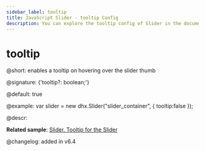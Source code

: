 ```yaml
---
sidebar_label: tooltip
title: JavaScript Slider - tooltip Config 
description: You can explore the tooltip config of Slider in the documentation of the DHTMLX JavaScript UI library. Browse developer guides and API reference, try out code examples and live demos, and download a free 30-day evaluation version of DHTMLX Suite 7.
---
```


# tooltip

@short: enables a tooltip on hovering over the slider thumb

@signature: {'tooltip?: boolean;'}

@default: true

@example:
var slider = new dhx.Slider("slider_container", { 
    tooltip:false
});

@descr:

**Related sample**: [Slider. Tooltip for the Slider](https://snippet.dhtmlx.com/sxh66mnu)

@changelog: added in v6.4

[comment]: # (@related: slider/initializing_slider.md#configuration-properties slider/configuring_slider.md#tooltip)

